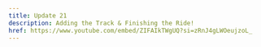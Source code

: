 ```yaml
---
title: Update 21
description: Adding the Track & Finishing the Ride!
href: https://www.youtube.com/embed/ZIFAIkTWgUQ?si=zRnJ4gLWOeujzoL_
---
```

